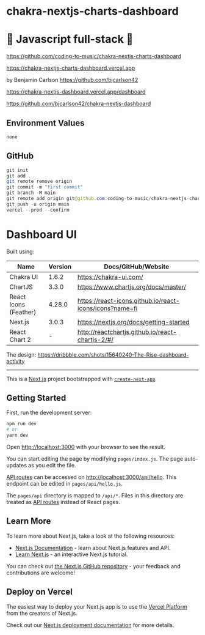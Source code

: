 # chakra-nextjs-charts-dashboard

# 🚀 Javascript full-stack 🚀

https://github.com/coding-to-music/chakra-nextjs-charts-dashboard

https://chakra-nextjs-charts-dashboard.vercel.app

by Benjamin Carlson https://github.com/bjcarlson42

https://chakra-nextjs-dashboard.vercel.app/dashboard

https://github.com/bjcarlson42/chakra-nextjs-dashboard

## Environment Values

```java
none
```

## GitHub

```java
git init
git add .
git remote remove origin
git commit -m "first commit"
git branch -M main
git remote add origin git@github.com:coding-to-music/chakra-nextjs-charts-dashboard.git
git push -u origin main
vercel --prod --confirm
```

# Dashboard UI

Built using:

| Name                  | Version | Docs/GitHub/Website                                     |
| --------------------- | ------- | ------------------------------------------------------- |
| Chakra UI             | 1.6.2   | https://chakra-ui.com/                                  |
| ChartJS               | 3.3.0   | https://www.chartjs.org/docs/master/                    |
| React Icons (Feather) | 4.28.0  | https://react-icons.github.io/react-icons/icons?name=fi |
| Next.js               | 3.0.3   | https://nextjs.org/docs/getting-started                 |
| React Chart 2         | -       | http://reactchartjs.github.io/react-chartjs-2/#/        |

The design: https://dribbble.com/shots/15640240-The-Rise-dashboard-activity

---

This is a [Next.js](https://nextjs.org/) project bootstrapped with [`create-next-app`](https://github.com/vercel/next.js/tree/canary/packages/create-next-app).

## Getting Started

First, run the development server:

```bash
npm run dev
# or
yarn dev
```

Open [http://localhost:3000](http://localhost:3000) with your browser to see the result.

You can start editing the page by modifying `pages/index.js`. The page auto-updates as you edit the file.

[API routes](https://nextjs.org/docs/api-routes/introduction) can be accessed on [http://localhost:3000/api/hello](http://localhost:3000/api/hello). This endpoint can be edited in `pages/api/hello.js`.

The `pages/api` directory is mapped to `/api/*`. Files in this directory are treated as [API routes](https://nextjs.org/docs/api-routes/introduction) instead of React pages.

## Learn More

To learn more about Next.js, take a look at the following resources:

- [Next.js Documentation](https://nextjs.org/docs) - learn about Next.js features and API.
- [Learn Next.js](https://nextjs.org/learn) - an interactive Next.js tutorial.

You can check out [the Next.js GitHub repository](https://github.com/vercel/next.js/) - your feedback and contributions are welcome!

## Deploy on Vercel

The easiest way to deploy your Next.js app is to use the [Vercel Platform](https://vercel.com/new?utm_medium=default-template&filter=next.js&utm_source=create-next-app&utm_campaign=create-next-app-readme) from the creators of Next.js.

Check out our [Next.js deployment documentation](https://nextjs.org/docs/deployment) for more details.
